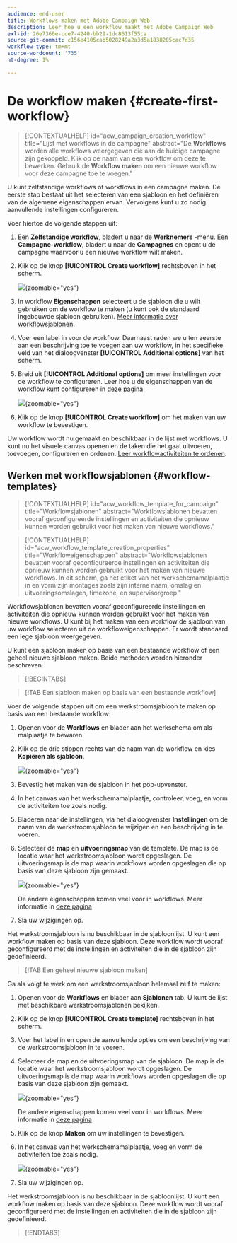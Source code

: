 ```yaml
---
audience: end-user
title: Workflows maken met Adobe Campaign Web
description: Leer hoe u een workflow maakt met Adobe Campaign Web
exl-id: 26e7360e-cce7-4240-bb29-1dc8613f55ca
source-git-commit: c156e4105cab5028249a2a3d5a1838205cac7d35
workflow-type: tm+mt
source-wordcount: '735'
ht-degree: 1%

---
```



# De workflow maken {#create-first-workflow}

>[!CONTEXTUALHELP]
>id="acw_campaign_creation_workflow"
>title="Lijst met workflows in de campagne"
>abstract="De **Workflows** worden alle workflows weergegeven die aan de huidige campagne zijn gekoppeld. Klik op de naam van een workflow om deze te bewerken. Gebruik de **Workflow maken** om een nieuwe workflow voor deze campagne toe te voegen."

U kunt zelfstandige workflows of workflows in een campagne maken. De eerste stap bestaat uit het selecteren van een sjabloon en het definiëren van de algemene eigenschappen ervan. Vervolgens kunt u zo nodig aanvullende instellingen configureren.

Voer hiertoe de volgende stappen uit:

1. Een **Zelfstandige workflow**, bladert u naar de **Werknemers** -menu. Een **Campagne-workflow**, bladert u naar de **Campagnes** en opent u de campagne waarvoor u een nieuwe workflow wilt maken.

1. Klik op de knop **[!UICONTROL Create workflow]** rechtsboven in het scherm.

   ![](assets/workflow-create.png){zoomable=&quot;yes&quot;}

1. In workflow **Eigenschappen** selecteert u de sjabloon die u wilt gebruiken om de workflow te maken (u kunt ook de standaard ingebouwde sjabloon gebruiken). [Meer informatie over workflowsjablonen](#workflow-templates).

1. Voer een label in voor de workflow. Daarnaast raden we u ten zeerste aan een beschrijving toe te voegen aan uw workflow, in het specifieke veld van het dialoogvenster **[!UICONTROL Additional options]** van het scherm.

1. Breid uit **[!UICONTROL Additional options]** om meer instellingen voor de workflow te configureren. Leer hoe u de eigenschappen van de workflow kunt configureren in [deze pagina](workflow-settings.md#properties)

   ![](assets/workflow-additional-options.png){zoomable=&quot;yes&quot;}

1. Klik op de knop **[!UICONTROL Create workflow]** om het maken van uw workflow te bevestigen.

Uw workflow wordt nu gemaakt en beschikbaar in de lijst met workflows. U kunt nu het visuele canvas openen en de taken die het gaat uitvoeren, toevoegen, configureren en ordenen. [Leer workflowactiviteiten te ordenen](orchestrate-activities.md).

## Werken met workflowsjablonen {#workflow-templates}

>[!CONTEXTUALHELP]
>id="acw_workflow_template_for_campaign"
>title="Workflowsjablonen"
>abstract="Workflowsjablonen bevatten vooraf geconfigureerde instellingen en activiteiten die opnieuw kunnen worden gebruikt voor het maken van nieuwe workflows."

>[!CONTEXTUALHELP]
>id="acw_workflow_template_creation_properties"
>title="Workfloweigenschappen"
>abstract="Workflowsjablonen bevatten vooraf geconfigureerde instellingen en activiteiten die opnieuw kunnen worden gebruikt voor het maken van nieuwe workflows. In dit scherm, ga het etiket van het werkschemamalplaatje in en vorm zijn montages zoals zijn interne naam, omslag en uitvoeringsomslagen, timezone, en supervisorgroep."

Workflowsjablonen bevatten vooraf geconfigureerde instellingen en activiteiten die opnieuw kunnen worden gebruikt voor het maken van nieuwe workflows. U kunt bij het maken van een workflow de sjabloon van uw workflow selecteren uit de workfloweigenschappen. Er wordt standaard een lege sjabloon weergegeven.

U kunt een sjabloon maken op basis van een bestaande workflow of een geheel nieuwe sjabloon maken. Beide methoden worden hieronder beschreven.

>[!BEGINTABS]

>[!TAB Een sjabloon maken op basis van een bestaande workflow]

Voer de volgende stappen uit om een werkstroomsjabloon te maken op basis van een bestaande workflow:

1. Openen voor de **Workflows** en blader aan het werkschema om als malplaatje te bewaren.
1. Klik op de drie stippen rechts van de naam van de workflow en kies **Kopiëren als sjabloon**.

   ![](assets/wf-copy-as-template.png){zoomable=&quot;yes&quot;}

1. Bevestig het maken van de sjabloon in het pop-upvenster.
1. In het canvas van het werkschemamalplaatje, controleer, voeg, en vorm de activiteiten toe zoals nodig.
1. Bladeren naar de instellingen, via het dialoogvenster **Instellingen** om de naam van de werkstroomsjabloon te wijzigen en een beschrijving in te voeren.
1. Selecteer de **map** en **uitvoeringsmap** van de template. De map is de locatie waar het werkstroomsjabloon wordt opgeslagen. De uitvoeringsmap is de map waarin workflows worden opgeslagen die op basis van deze sjabloon zijn gemaakt.

   ![](assets/wf-settings-template.png){zoomable=&quot;yes&quot;}

   De andere eigenschappen komen veel voor in workflows. Meer informatie in [deze pagina](workflow-settings.md#properties)

1. Sla uw wijzigingen op.

Het werkstroomsjabloon is nu beschikbaar in de sjabloonlijst. U kunt een workflow maken op basis van deze sjabloon. Deze workflow wordt vooraf geconfigureerd met de instellingen en activiteiten die in de sjabloon zijn gedefinieerd.


>[!TAB Een geheel nieuwe sjabloon maken]


Ga als volgt te werk om een werkstroomsjabloon helemaal zelf te maken:

1. Openen voor de **Workflows** en blader aan **Sjablonen** tab. U kunt de lijst met beschikbare werkstroomsjablonen bekijken.
1. Klik op de knop **[!UICONTROL Create template]** rechtsboven in het scherm.
1. Voer het label in en open de aanvullende opties om een beschrijving van de werkstroomsjabloon in te voeren.
1. Selecteer de map en de uitvoeringsmap van de sjabloon. De map is de locatie waar het werkstroomsjabloon wordt opgeslagen. De uitvoeringsmap is de map waarin workflows worden opgeslagen die op basis van deze sjabloon zijn gemaakt.

   ![](assets/new-wf-template.png){zoomable=&quot;yes&quot;}

   De andere eigenschappen komen veel voor in workflows. Meer informatie in [deze pagina](workflow-settings.md#properties)

1. Klik op de knop **Maken** om uw instellingen te bevestigen.
1. In het canvas van het werkschemamalplaatje, voeg en vorm de activiteiten toe zoals nodig.

   ![](assets/wf-template-activities.png){zoomable=&quot;yes&quot;}

1. Sla uw wijzigingen op.

Het werkstroomsjabloon is nu beschikbaar in de sjabloonlijst. U kunt een workflow maken op basis van deze sjabloon. Deze workflow wordt vooraf geconfigureerd met de instellingen en activiteiten die in de sjabloon zijn gedefinieerd.

>[!ENDTABS]
